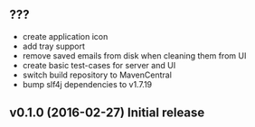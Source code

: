 ## ???

* create application icon
* add tray support
* remove saved emails from disk when cleaning them from UI
* create basic test-cases for server and UI
* switch build repository to MavenCentral
* bump slf4j dependencies to v1.7.19

## v0.1.0 (2016-02-27) Initial release
